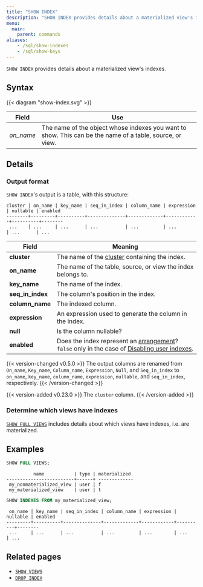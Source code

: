 ```yaml
---
title: "SHOW INDEX"
description: "SHOW INDEX provides details about a materialized view's indexes"
menu:
  main:
    parent: commands
aliases:
    - /sql/show-indexes
    - /sql/show-keys
---
```


`SHOW INDEX` provides details about a materialized view's indexes.

## Syntax

{{< diagram "show-index.svg" >}}

Field | Use
------|-----
_on&lowbar;name_ | The name of the object whose indexes you want to show. This can be the name of a table, source, or view.

## Details

### Output format

`SHOW INDEX`'s output is a table, with this structure:

```nofmt
cluster | on_name | key_name | seq_in_index | column_name | expression | nullable | enabled
--------+---------+----------+--------------+-------------+------------+----------+--------
 ...    | ...     | ...      | ...          | ...         | ...        | ...      | ...
```

Field | Meaning
------|--------
**cluster** | The name of the [cluster](/overview/api-components/#clusters) containing the index.
**on_name** | The name of the table, source, or view the index belongs to.
**key_name** | The name of the index.
**seq_in_index** | The column's position in the index.
**column_name** | The indexed column.
**expression** | An expression used to generate the column in the index.
**null** | Is the column nullable?
**enabled** | Does the index represent an [arrangement](/overview/arrangements/)? `false` only in the case of [Disabling user indexes](/cli/#disable-user-indexes).

{{< version-changed v0.5.0 >}}
The output columns are renamed from `On_name`, `Key_name`, `Column_name`,
`Expression`, `Null`, and `Seq_in_index` to `on_name`, `key_name`,
`column_name`, `expression`, `nullable`, and `seq_in_index`, respectively.
{{< /version-changed >}}

{{< version-added v0.23.0 >}}
The `cluster` column.
{{< /version-added >}}

### Determine which views have indexes

[`SHOW FULL VIEWS`](../show-views/#show-details-about-views) includes details about which views have indexes, i.e. are materialized.

## Examples

```sql
SHOW FULL VIEWS;
```
```nofmt
          name           | type | materialized
-------------------------+------+ -------------
 my_nonmaterialized_view | user | f
 my_materialized_view    | user | t
```
```sql
SHOW INDEXES FROM my_materialized_view;
```
```nofmt
 on_name | key_name | seq_in_index | column_name | expression | nullable | enabled
---------+----------+--------------+-------------+------------+----------+--------
 ...     | ...      | ...          | ...         | ...        | ...      | ...
```

## Related pages

- [`SHOW VIEWS`](../show-views)
- [`DROP INDEX`](../drop-index)
